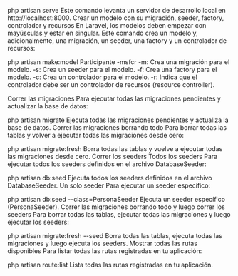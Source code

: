 
php artisan serve
Este comando levanta un servidor de desarrollo local en http://localhost:8000.
Crear un modelo con su migración, seeder, factory, controlador y recursos
En Laravel, los modelos deben empezar con mayúsculas y estar en singular. Este comando crea un modelo y, adicionalmente, una migración, un seeder, una factory y un controlador de recursos:

php artisan make:model Participante -msfcr
-m: Crea una migración para el modelo.
-s: Crea un seeder para el modelo.
-f: Crea una factory para el modelo.
-c: Crea un controlador para el modelo.
-r: Indica que el controlador debe ser un controlador de recursos (resource controller).

Correr las migraciones
Para ejecutar todas las migraciones pendientes y actualizar la base de datos:

php artisan migrate
Ejecuta todas las migraciones pendientes y actualiza la base de datos.
Correr las migraciones borrando todo
Para borrar todas las tablas y volver a ejecutar todas las migraciones desde cero:

php artisan migrate:fresh
Borra todas las tablas y vuelve a ejecutar todas las migraciones desde cero.
Correr los seeders
Todos los seeders
Para ejecutar todos los seeders definidos en el archivo DatabaseSeeder:

php artisan db:seed
Ejecuta todos los seeders definidos en el archivo DatabaseSeeder.
Un solo seeder
Para ejecutar un seeder específico:

php artisan db:seed --class=PersonaSeeder
Ejecuta un seeder específico (PersonaSeeder).
Correr las migraciones borrando todo y luego correr los seeders
Para borrar todas las tablas, ejecutar todas las migraciones y luego ejecutar los seeders:

php artisan migrate:fresh --seed
Borra todas las tablas, ejecuta todas las migraciones y luego ejecuta los seeders.
Mostrar todas las rutas disponibles
Para listar todas las rutas registradas en tu aplicación:

php artisan route:list
Lista todas las rutas registradas en tu aplicación.